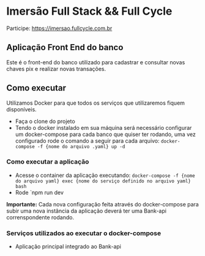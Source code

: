 # Imersão Full Stack && Full Cycle

Participe: https://imersao.fullcycle.com.br

## Aplicação Front End do banco

Este é o front-end do banco utilizado para cadastrar e consultar novas chaves pix e realizar novas transações.

## Como executar

Utilizamos Docker para que todos os serviços que utilizaremos fiquem disponíveis.

- Faça o clone do projeto
- Tendo o docker instalado em sua máquina será necessário configurar um docker-compose para cada banco que quiser ter rodando, uma vez configurado rode o comando a seguir para cada arquivo:
`docker-compose -f {nome do arquivo .yaml} up -d`

### Como executar a aplicação
- Acesse o container da aplicação executando: `docker-compose -f {nome do arquivo yaml} exec {nome do serviço definido no arquivo yaml} bash`
- Rode `npm run dev

**Importante:** Cada nova configuração feita através do docker-compose para subir uma nova instância da aplicação deverá ter uma Bank-api correnspondente rodando.

### Serviços utilizados ao executar o docker-compose

- Aplicação principal integrado ao Bank-api

